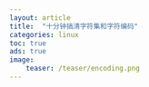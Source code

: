 ```yaml
---
layout: article
title:  "十分钟搞清字符集和字符编码"
categories: linux
toc: true
ads: true
image:
    teaser: /teaser/encoding.png
---
```


